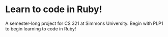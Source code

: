 # Learn to code in Ruby!

A semester-long project for CS 321 at Simmons University. Begin with PLP1 to begin learning to code in Ruby!
